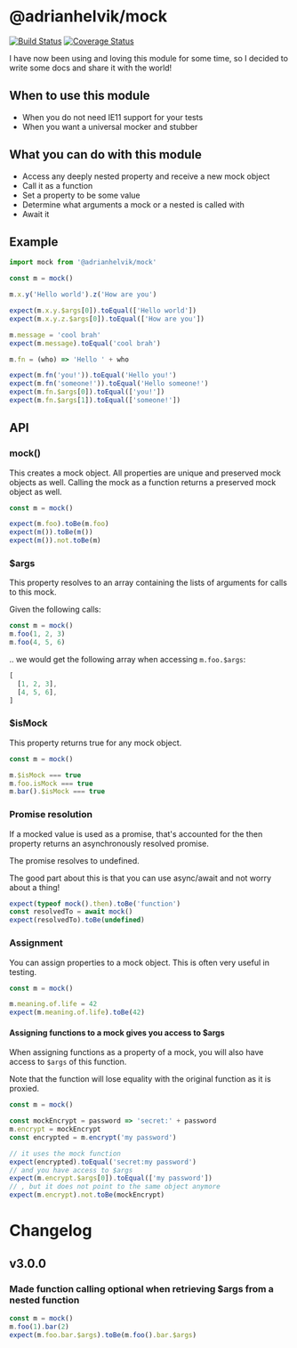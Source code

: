 # @adrianhelvik/mock

[![Build Status](https://travis-ci.org/adrianhelvik/mock.svg?branch=master)](https://travis-ci.org/adrianhelvik/mock)
[![Coverage Status](https://coveralls.io/repos/github/adrianhelvik/mock/badge.svg?branch=master)](https://coveralls.io/github/adrianhelvik/mock?branch=master)

I have now been using and loving this module for some time,
so I decided to write some docs and share it with the world!

## When to use this module
- When you do not need IE11 support for your tests
- When you want a universal mocker and stubber

## What you can do with this module
- Access any deeply nested property and receive a new mock object
- Call it as a function
- Set a property to be some value
- Determine what arguments a mock or a nested is called with
- Await it

## Example

```javascript
import mock from '@adrianhelvik/mock'

const m = mock()

m.x.y('Hello world').z('How are you')

expect(m.x.y.$args[0]).toEqual(['Hello world'])
expect(m.x.y.z.$args[0]).toEqual(['How are you'])

m.message = 'cool brah'
expect(m.message).toEqual('cool brah')

m.fn = (who) => 'Hello ' + who

expect(m.fn('you!')).toEqual('Hello you!')
expect(m.fn('someone!')).toEqual('Hello someone!')
expect(m.fn.$args[0]).toEqual(['you!'])
expect(m.fn.$args[1]).toEqual(['someone!'])
```

## API

### mock()

This creates a mock object. All properties are unique and preserved
mock objects as well. Calling the mock as a function returns a
preserved mock object as well.

```javascript
const m = mock()

expect(m.foo).toBe(m.foo)
expect(m()).toBe(m())
expect(m()).not.toBe(m)
```

### $args
This property resolves to an array containing the lists
of arguments for calls to this mock.

Given the following calls:

```javascript
const m = mock()
m.foo(1, 2, 3)
m.foo(4, 5, 6)
```

.. we would get the following array when accessing `m.foo.$args`:

```javascript
[
  [1, 2, 3],
  [4, 5, 6],
]
```

### $isMock
This property returns true for any mock object.

```javascript
const m = mock()

m.$isMock === true
m.foo.isMock === true
m.bar().$isMock === true
```

### Promise resolution

If a mocked value is used as a promise, that's accounted for
the then property returns an asynchronously resolved promise.

The promise resolves to undefined.

The good part about this is that you can use async/await and
not worry about a thing!

```javascript
expect(typeof mock().then).toBe('function')
const resolvedTo = await mock()
expect(resolvedTo).toBe(undefined)
```

### Assignment
You can assign properties to a mock object. This is often
very useful in testing.

```javascript
const m = mock()

m.meaning.of.life = 42
expect(m.meaning.of.life).toBe(42)
```

#### Assigning functions to a mock gives you access to $args
When assigning functions as a property of a mock, you will also
have access to `$args` of this function.

Note that the function will lose equality with the original
function as it is proxied.

```javascript
const m = mock()

const mockEncrypt = password => 'secret:' + password
m.encrypt = mockEncrypt
const encrypted = m.encrypt('my password')

// it uses the mock function
expect(encrypted).toEqual('secret:my password')
// and you have access to $args
expect(m.encrypt.$args[0]).toEqual(['my password'])
// , but it does not point to the same object anymore
expect(m.encrypt).not.toBe(mockEncrypt)
```

# Changelog

## v3.0.0 

### Made function calling optional when retrieving $args from a nested function
```javascript
const m = mock()
m.foo(1).bar(2)
expect(m.foo.bar.$args).toBe(m.foo().bar.$args)
```
